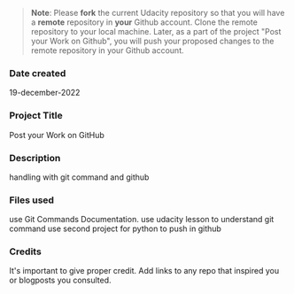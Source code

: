 >**Note**: Please **fork** the current Udacity repository so that you will have a **remote** repository in **your** Github account. Clone the remote repository to your local machine. Later, as a part of the project "Post your Work on Github", you will push your proposed changes to the remote repository in your Github account.

### Date created
19-december-2022

### Project Title
Post your Work on GitHub

### Description
handling with git command and github 

### Files used
use Git Commands Documentation.
use udacity lesson to understand git command 
use second project for python to push in github

### Credits
It's important to give proper credit. Add links to any repo that inspired you or blogposts you consulted.

